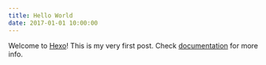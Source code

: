 ```yaml
---
title: Hello World
date: 2017-01-01 10:00:00
---
```

Welcome to [Hexo](https://hexo.io/)!
This is my very first post.
Check [documentation](https://hexo.io/docs/) for more info.
